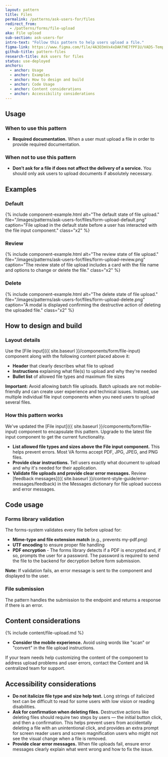 ```yaml
---
layout: pattern
title: Files
permalink: /patterns/ask-users-for/files
redirect_from:
  - /patterns/forms/file-upload
aka: File upload
sub-section: ask-users-for
intro-text: "Follow this pattern to help users upload a file."
figma-link: https://www.figma.com/file/4A3O3mVx4xDAKfHE7fPF1U/VADS-Templates%2C-Patterns%2C-and-Forms?type=design&node-id=2988%3A63596&mode=design&t=ocBby0ApctnJJSel-1
github-title: pattern-files
research-title: Ask users for files
status: use-deployed
anchors:
  - anchor: Usage
  - anchor: Examples
  - anchor: How to design and build
  - anchor: Code Usage
  - anchor: Content considerations
  - anchor: Accessibility considerations
---
```


## Usage

### When to use this pattern

* **Required documentation.** When a user must upload a file in order to provide required documentation.

### When not to use this pattern

* **Don’t ask for a file if does not affect the delivery of a service.** You should only ask users to upload documents if absolutely necessary.

## Examples

### Default

{% include component-example.html alt="The default state of file upload." file="/images/patterns/ask-users-for/files/form-upload-default.png" caption="File upload in the default state before a user has interacted with the file input component." class="x2" %}

### Review

{% include component-example.html alt="The review state of file upload." file="/images/patterns/ask-users-for/files/form-upload-review.png" caption="The review state of file upload includes a card with the file name and options to change or delete the file." class="x2" %}

### Delete

{% include component-example.html alt="The delete state of file upload." file="/images/patterns/ask-users-for/files/form-upload-delete.png" caption="A modal is displayed confirming the destructive action of deleting the uploaded file." class="x2" %}

## How to design and build

### Layout details

Use the [File input]({{ site.baseurl }}/components/form/file-input) component along with the following content placed above it:

* **Header** that clearly describes what file to upload
* **Instructions** explaining what file(s) to upload and why they're needed
* **Bullet list** of allowed file types and maximum file sizes

**Important:** Avoid allowing batch file uploads. Batch uploads are not mobile-friendly and can create user experience and technical issues. Instead, use multiple individual file input components when you need users to upload several files.

### How this pattern works

We've updated the [File input]({{ site.baseurl }}/components/form/file-input) component to encapsulate this pattern. Upgrade to the latest file input component to get the current functionality.

* **List allowed file types and sizes above the File input component.** This helps prevent errors. Most VA forms accept PDF, JPG, JPEG, and PNG files.
* **Provide clear instructions.** Tell users exactly what document to upload and why it's needed for their application.
* **Validate file uploads and provide clear error messages.** Review [feedback messages]({{ site.baseurl }}/content-style-guide/error-messages/feedback) in the Messages dictionary for file upload success and error messages.

## Code usage

<p>
<va-link-action
  href="https://github.com/department-of-veterans-affairs/vets-website/blob/main/src/platform/forms-system/src/js/web-component-patterns/fileInputMultiplePattern.jsx"
  text="Multifile input pattern in forms library"
  type="secondary"
></va-link-action>
</p>

<p>
<va-link-action
  href="https://github.com/department-of-veterans-affairs/vets-website/blob/main/src/platform/forms-system/src/js/web-component-patterns/fileInputPattern.jsx"
  text="Single File input pattern in forms library"
  type="secondary"
></va-link-action>
</p>

<p>
<va-link-action
  href="https://github.com/department-of-veterans-affairs/vets-website/blob/main/src/applications/ds-v3-playground/pages/VaFileInputMultiple.jsx"
  text="Multifile input as a standalone component"
  type="secondary"
></va-link-action>
</p>

### Forms library validation

The forms-system validates every file before upload for:

* **Mime-type and file extension match** (e.g., prevents my-pdf.png)
* **UTF encoding** to ensure proper file handling
* **PDF encryption** - The forms library detects if a PDF is encrypted and, if so, prompts the user for a password. The password is required to send the file to the backend for decryption before form submission.

**Note:** If validation fails, an error message is sent to the component and displayed to the user.

### File submission

The pattern handles the submission to the endpoint and returns a response if there is an error.

## Content considerations

{% include content/file-upload.md %}

* **Consider the mobile experience.** Avoid using words like "scan" or "convert" in the file upload instructions.

If your team needs help customizing the content of the component to address upload problems and user errors, contact the Content and IA centralized team for support.


## Accessibility considerations

* **Do not italicize file type and size help text.** Long strings of italicized text can be difficult to read for some users with low vision or reading disabilities.
* **Ask for confirmation when deleting files.** Destructive actions like deleting files should require two steps by users — the initial button click, and then a confirmation. This helps prevent users from accidentally deleting a file with an unintentional click, and provides an extra prompt for screen reader users and screen magnification users who might not see the visual change when a file is removed.
* **Provide clear error messages.** When file uploads fail, ensure error messages clearly explain what went wrong and how to fix the issue.

